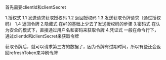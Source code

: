 首先需要clientId和clientSecret

1.授权式
 1.1 发送请求获取授权码
 1.2 返回授权码
 1.3 发送获取令牌请求（通过授权码）
 1.4 返回令牌
2.隐藏式
  在#1的基础上少去了发送授权码的步骤
3.密码式
  在认为安全的模式下，直接通过用户名和密码来获取令牌
4.凭证式
 一般在命令行下，通过clientId和clientSecret来获取令牌

获取令牌后，就可以请求第三方的数据了，因为令牌有过期时间，所以有些还会返回refreshToken来冲刷令牌
